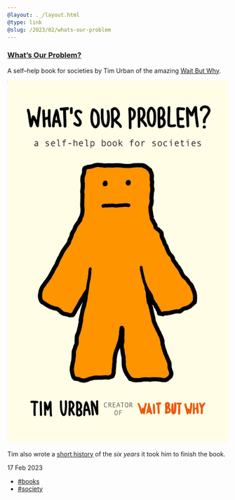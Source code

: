 ```yaml
---
@layout: ._/layout.html
@type: link
@slug: /2023/02/whats-our-problem
---
```

### [What’s Our Problem?](https://waitbutwhy.com/whatsourproblem)

A self–help book for societies by Tim Urban of the amazing
[Wait But Why](https://waitbutwhy.com).

![What’s Our Problem?](/.media/2023/02/whats-our-problem.jpg)

Tim also wrote a [short history](https://waitbutwhy.com/2023/02/last-six-years.html)
of the _six years_ it took him to finish the book.

<time>17 Feb 2023</time>
- [#books](/topics/books)
- [#society](/topics/society)
